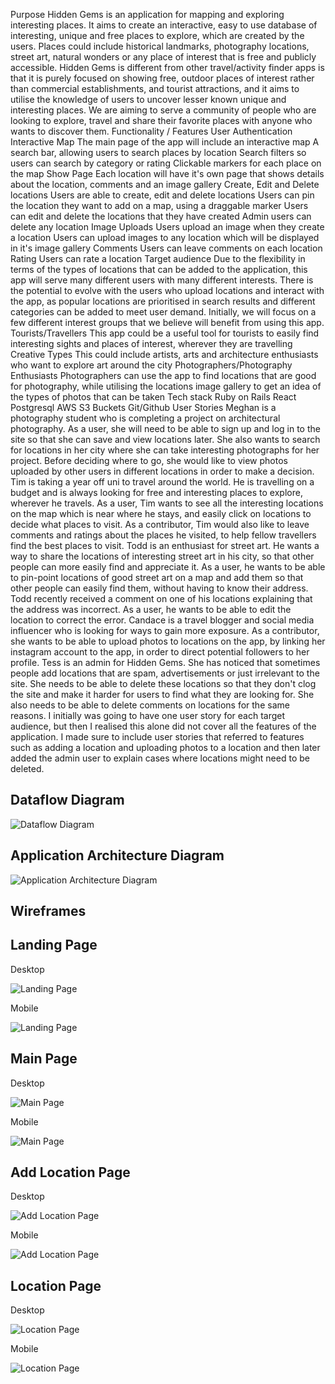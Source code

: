 Purpose
Hidden Gems is an application for mapping and exploring interesting places. It aims to create an interactive, easy to use database of interesting, unique and free places to explore, which are created by the users. Places could include historical landmarks, photography locations, street art, natural wonders or any place of interest that is free and publicly accessible.
Hidden Gems is different from other travel/activity finder apps is that it is purely focused on showing free, outdoor places of interest rather than commercial establishments, and tourist attractions, and it aims to utilise the knowledge of users to uncover lesser known unique and interesting places.
We are aiming to serve a community of people who are looking to explore, travel and share their favorite places with anyone who wants to discover them.
Functionality / Features
User Authentication
Interactive Map
The main page of the app will include an interactive map
A search bar, allowing users to search places by location
Search filters so users can search by category or rating
Clickable markers for each place on the map
Show Page
Each location will have it's own page that shows details about the location, comments and an image gallery
Create, Edit and Delete locations
Users are able to create, edit and delete locations
Users can pin the location they want to add on a map, using a draggable marker
Users can edit and delete the locations that they have created
Admin users can delete any location
Image Uploads
Users upload an image when they create a location
Users can upload images to any location which will be displayed in it's image gallery
Comments
Users can leave comments on each location
Rating
Users can rate a location
Target audience
Due to the flexibility in terms of the types of locations that can be added to the application, this app will serve many different users with many different interests.
There is the potential to evolve with the users who upload locations and interact with the app, as popular locations are prioritised in search results and different categories can be added to meet user demand.
Initially, we will focus on a few different interest groups that we believe will benefit from using this app.
Tourists/Travellers
This app could be a useful tool for tourists to easily find interesting sights and places of interest, wherever they are travelling
Creative  Types
This could include artists, arts and architecture enthusiasts who want to explore art around the city
Photographers/Photography Enthusiasts
Photographers can use the app to find locations that are good for photography, while utilising the locations image gallery to get an idea of the types of photos that can be taken
Tech stack
Ruby on Rails
React
Postgresql
AWS S3 Buckets
Git/Github
User Stories
Meghan is a photography student who is completing a project on architectural photography. 
As a user, she will need to be able to sign up and log in to the site so that she can save and view locations later. 
She also wants to search for locations in her city where she can take interesting photographs for her project. Before deciding where to go, she would like to view photos uploaded by other users in different locations in order to make a decision. 
Tim is taking a year off uni to travel around the world. He is travelling on a budget and is always looking for free and interesting places to explore, wherever he travels. 
As a user, Tim wants to see all the interesting locations on the map which is near where he stays, and easily click on locations to decide what places to visit. 
As a contributor, Tim would also like to leave comments and ratings about the places he visited, to help fellow travellers find the best places to visit.
Todd is an enthusiast for street art. He wants a way to share the locations of interesting street art in his city, so that other people can more easily find and appreciate it. 
As a user, he wants to be able to pin-point locations of good street art on a map and add them so that other people can easily find them, without having to know their address. 
Todd recently received a comment on one of his locations explaining that the address was incorrect. As a user, he wants to be able to edit the location to correct the error. 
Candace is a travel blogger and social media influencer who is looking for ways to gain more exposure. 
As a contributor, she wants to be able to upload photos to locations on the app, by linking her instagram account to the app, in order to direct potential followers to her profile.
Tess is an admin for Hidden Gems.
She has noticed that sometimes people add locations that are spam, advertisements or just irrelevant to the site. She needs to be able to delete these locations so that they don't clog the site and make it harder for users to find what they are looking for. She also needs to be able to delete comments on locations for the same reasons.
I initially was going to have one user story for each target audience, but then I realised this alone did not cover all the features of the application. I made sure to include user stories that referred to features such as adding a location and uploading photos to a location and then later added the admin user to explain cases where locations might need to be deleted.

Dataflow Diagram
---
![Dataflow Diagram](./docs/dataflow-diagram.png)

Application Architecture Diagram
---

![Application Architecture Diagram](./docs/application-architecture-diagram.png)

Wireframes
---

Landing Page
---

Desktop

![Landing Page](./docs/wireframes/landingpage_desktop.png)

Mobile

![Landing Page](./docs/wireframes/landingpage_mobile.png)

Main Page
---

Desktop

![Main Page](./docs/wireframes/landingpage_desktop.png)

Mobile

![Main Page](./docs/wireframes/landingpage_mobile.png)

Add Location Page
---

Desktop

![Add Location Page](./docs/wireframes/addlocation_desktop.png)

Mobile

![Add Location Page](./docs/wireframes/addlocation_mobile.png)

Location Page
---

Desktop

![Location Page](./docs/wireframes/location_desktop.png)

Mobile

![Location Page](./docs/wireframes/location_mobile.png)